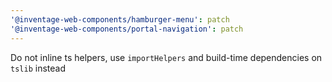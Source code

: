 ```yaml
---
'@inventage-web-components/hamburger-menu': patch
'@inventage-web-components/portal-navigation': patch
---
```


Do not inline ts helpers, use `importHelpers` and build-time dependencies on `tslib` instead
